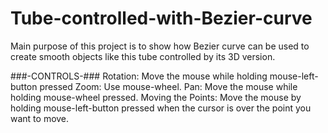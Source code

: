 # Tube-controlled-with-Bezier-curve
Main purpose of this project is to show how Bezier curve can be used to create smooth objects like this tube controlled by its 3D version. 

###-CONTROLS-###
Rotation: Move the mouse while holding mouse-left-button pressed
Zoom: Use mouse-wheel.
Pan: Move the mouse while holding mouse-wheel pressed.
Moving the Points: Move the mouse by holding mouse-left-button pressed when the cursor is over the point you want to move.
